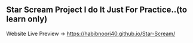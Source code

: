 Star Scream Project I do It Just For Practice..(to learn only)
----------------------------------------
Website Live Preview -> https://habibnoori40.github.io/Star-Scream/

